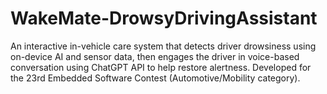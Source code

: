 # WakeMate-DrowsyDrivingAssistant
An interactive in-vehicle care system that detects driver drowsiness using on-device AI and sensor data, then engages the driver in voice-based conversation using ChatGPT API to help restore alertness. Developed for the 23rd Embedded Software Contest (Automotive/Mobility category).
